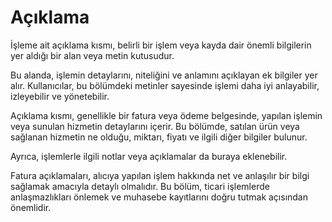 
# Açıklama


İşleme ait açıklama kısmı, belirli bir işlem veya kayda dair önemli bilgilerin yer aldığı bir alan veya metin kutusudur. 

Bu alanda, işlemin detaylarını, niteliğini ve anlamını açıklayan ek bilgiler yer alır.    Kullanıcılar, bu bölümdeki metinler sayesinde işlemi daha iyi anlayabilir, izleyebilir ve yönetebilir.

Açıklama kısmı, genellikle bir fatura veya ödeme belgesinde, yapılan işlemin veya sunulan hizmetin detaylarını içerir. Bu bölümde, satılan ürün veya sağlanan hizmetin ne olduğu, miktarı, fiyatı ve ilgili diğer bilgiler bulunur. 

Ayrıca, işlemlerle ilgili notlar veya açıklamalar da buraya eklenebilir.

Fatura açıklamaları, alıcıya yapılan işlem hakkında net ve anlaşılır bir bilgi sağlamak amacıyla detaylı olmalıdır. Bu bölüm, ticari işlemlerde anlaşmazlıkları önlemek ve muhasebe kayıtlarını doğru tutmak açısından önemlidir.